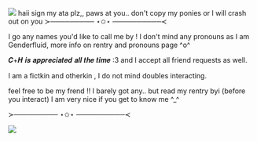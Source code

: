 ![](https://files.catbox.moe/7dfxbx.gif)
    haii sign my ata plz,, paws at you..
    don't copy my ponies or I will crash out on you
 ≻───────── ⋆✩⋆ ──────────≺
 
I go any names you'd like to call me by ! I don't mind any pronouns as I am Genderfluid, more info on rentry and pronouns page ^o^

 𝑪+𝑯 𝒊𝒔 𝒂𝒑𝒑𝒓𝒆𝒄𝒊𝒂𝒕𝒆𝒅 𝒂𝒍𝒍 𝒕𝒉𝒆 𝒕𝒊𝒎𝒆 :3 and I accept all friend requests as well.

 I am a fictkin and otherkin , I do not mind doubles interacting.

 feel free to be my frend !! I barely got any.. but read my rentry byi (before you interact) I am very nice if you get to know me ^_^
 
 ≻───────── ⋆✩⋆ ──────────≺

 ![](https://files.catbox.moe/4wy7i2.gif)
